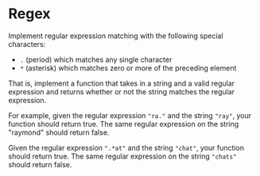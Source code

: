 ﻿# Regex
Implement regular expression matching with the following special characters:

*   `.` (period) which matches any single character
*   `*` (asterisk) which matches zero or more of the preceding element

That is, implement a function that takes in a string and a valid regular expression and returns whether or not the string matches the regular expression.

For example, given the regular expression `"ra."` and the string `"ray"`, your function should return true. The same regular expression on the string "raymond" should return false.

Given the regular expression `".*at"` and the string `"chat"`, your function should return true. The same regular expression on the string `"chats"` should return false.
